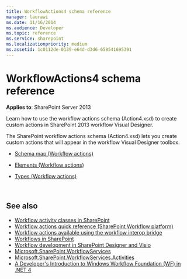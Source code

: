 ```yaml
---
title: WorkflowActions4 schema reference
manager: laurawi
ms.date: 11/16/2014
ms.audience: Developer
ms.topic: reference
ms.service: sharepoint
ms.localizationpriority: medium
ms.assetid: 1c0112de-0139-e64d-d3d6-658541695391
---
```


# WorkflowActions4 schema reference

**Applies to**: SharePoint Server 2013

Learn how to use the workflow actions schema (Action4.xsd) to create custom actions in SharePoint 2013 workflow Visual Designer.

The SharePoint workflow actions schema (Action4.xsd) lets you create custom actions that will appear in the workflow Visual Designer toolbox.

- [Schema map (Workflow actions)](schema-map-workflow-actions.md)

- [Elements (Workflow actions)](elements-workflow-actions.md)

- [Types (Workflow actions)](types-workflow-actions.md)

<br/>

## See also

- [Workflow activity classes in SharePoint](../general-development/workflow-activity-classes-in-sharepoint.md)
- [Workflow actions quick reference (SharePoint Workflow platform)](../general-development/workflow-actions-quick-reference-sharepoint-workflow-platform.md)
- [Workflow actions available using the workflow interop bridge](../general-development/workflow-actions-available-using-the-workflow-interop-bridge.md)
- [Workflows in SharePoint](../general-development/workflows-in-sharepoint.md)
- [Workflow development in SharePoint Designer and Visio](../general-development/workflow-development-in-sharepoint-designer-and-visio.md)
- [Microsoft.SharePoint.WorkflowServices](https://msdn.microsoft.com/library/office/microsoft.sharepoint.workflowservices.aspx)
- [Microsoft.SharePoint.WorkflowServices.Activities](https://msdn.microsoft.com/library/office/microsoft.sharepoint.workflowservices.activities.aspx)
- [A Developer's Introduction to Windows Workflow Foundation (WF) in .NET 4](https://msdn.microsoft.com/library/ee342461.aspx)



 




